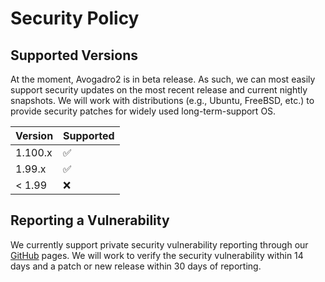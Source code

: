 # Security Policy

## Supported Versions

At the moment, Avogadro2 is in beta release. As such, we can most easily support
security updates on the most recent release and current nightly snapshots.
We will work with distributions (e.g., Ubuntu, FreeBSD, etc.) to provide security
patches for widely used long-term-support OS.

| Version | Supported          |
| ------- | ------------------ |
| 1.100.x | :white_check_mark: |
| 1.99.x  | :white_check_mark: |
| < 1.99  | :x:                |

## Reporting a Vulnerability

We currently support private security vulnerability reporting through our
[GitHub](https://docs.github.com/en/code-security/security-advisories/guidance-on-reporting-and-writing/privately-reporting-a-security-vulnerability)
pages. We will work to verify the security vulnerability within 14 days
and a patch or new release within 30 days of reporting.
